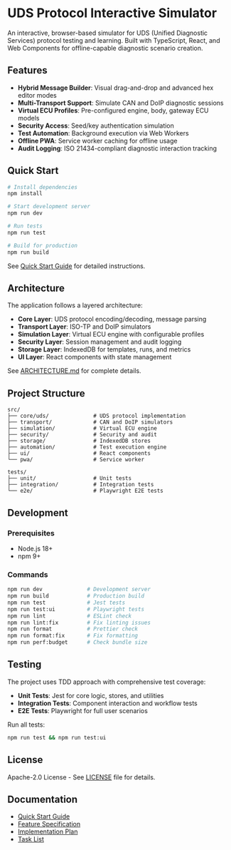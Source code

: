 # UDS Protocol Interactive Simulator

An interactive, browser-based simulator for UDS (Unified Diagnostic Services) protocol testing and learning. Built with TypeScript, React, and Web Components for offline-capable diagnostic scenario creation.

## Features

- **Hybrid Message Builder**: Visual drag-and-drop and advanced hex editor modes
- **Multi-Transport Support**: Simulate CAN and DoIP diagnostic sessions
- **Virtual ECU Profiles**: Pre-configured engine, body, gateway ECU models
- **Security Access**: Seed/key authentication simulation
- **Test Automation**: Background execution via Web Workers
- **Offline PWA**: Service worker caching for offline usage
- **Audit Logging**: ISO 21434-compliant diagnostic interaction tracking

## Quick Start

```bash
# Install dependencies
npm install

# Start development server
npm run dev

# Run tests
npm run test

# Build for production
npm run build
```

See [Quick Start Guide](docs/quickstart.md) for detailed instructions.

## Architecture

The application follows a layered architecture:

- **Core Layer**: UDS protocol encoding/decoding, message parsing
- **Transport Layer**: ISO-TP and DoIP simulators
- **Simulation Layer**: Virtual ECU engine with configurable profiles
- **Security Layer**: Session management and audit logging
- **Storage Layer**: IndexedDB for templates, runs, and metrics
- **UI Layer**: React components with state management

See [ARCHITECTURE.md](ARCHITECTURE.md) for complete details.

## Project Structure

```
src/
├── core/uds/              # UDS protocol implementation
├── transport/             # CAN and DoIP simulators
├── simulation/            # Virtual ECU engine
├── security/              # Security and audit
├── storage/               # IndexedDB stores
├── automation/            # Test execution engine
├── ui/                    # React components
└── pwa/                   # Service worker

tests/
├── unit/                  # Unit tests
├── integration/           # Integration tests
└── e2e/                   # Playwright E2E tests
```

## Development

### Prerequisites

- Node.js 18+
- npm 9+

### Commands

```bash
npm run dev              # Development server
npm run build            # Production build
npm run test             # Jest tests
npm run test:ui          # Playwright tests
npm run lint             # ESLint check
npm run lint:fix         # Fix linting issues
npm run format           # Prettier check
npm run format:fix       # Fix formatting
npm run perf:budget      # Check bundle size
```

## Testing

The project uses TDD approach with comprehensive test coverage:

- **Unit Tests**: Jest for core logic, stores, and utilities
- **Integration Tests**: Component interaction and workflow tests
- **E2E Tests**: Playwright for full user scenarios

Run all tests:
```bash
npm run test && npm run test:ui
```

## License

Apache-2.0 License - See [LICENSE](LICENSE) file for details.

## Documentation

- [Quick Start Guide](docs/quickstart.md)
- [Feature Specification](specs/001-uds-protocol-interactive/spec.md)
- [Implementation Plan](specs/001-uds-protocol-interactive/plan.md)
- [Task List](specs/001-uds-protocol-interactive/tasks.md)
